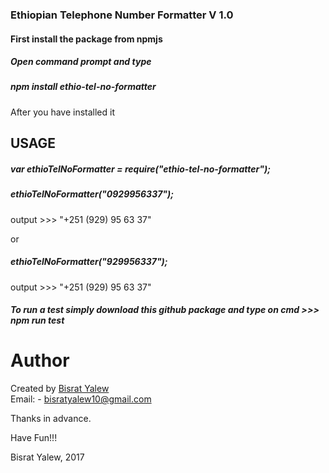 ### Ethiopian Telephone Number Formatter V 1.0

<h4> First install the package from npmjs </h4>
<h5> Open command prompt and type </h5>
<h5> npm install ethio-tel-no-formatter </h5>
<p> After you have installed it </p>

## USAGE

<h5> var ethioTelNoFormatter = require("ethio-tel-no-formatter"); </h5>

<h5> ethioTelNoFormatter("0929956337"); </h5>
<p> output >>> "+251 (929) 95 63 37" </p>

or

<h5> ethioTelNoFormatter("929956337"); </h5>
<p> output >>> "+251 (929) 95 63 37" </p>

<h5> To run a test simply download this github package and type on cmd   >>> npm run test </h5>

Author
======

Created by [Bisrat Yalew](https://linkedin.com/in/bisratyalew) </br>
Email: - [bisratyalew10@gmail.com](mailto:bisratyalew10@gmail.com) </br>

Thanks in advance.

Have Fun!!!

Bisrat Yalew, 2017  

